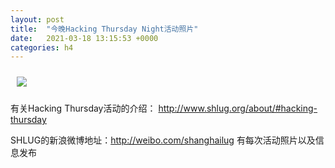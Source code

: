 ```yaml
---
layout: post
title:  "今晚Hacking Thursday Night活动照片"
date:   2021-03-18 13:15:53 +0000
categories: h4
---
```


[<img src='/res2021q1/l318.h4/l318_1947_4300+08.1920p.jpg' style='margin:10px'>](/res2021q1/l318.h4/l318_1947_4300+08.JPG)

有关Hacking Thursday活动的介绍：
http://www.shlug.org/about/#hacking-thursday

SHLUG的新浪微博地址：http://weibo.com/shanghailug 有每次活动照片以及信息发布


